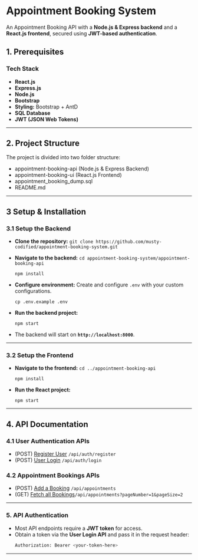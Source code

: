# Appointment Booking System

An Appointment Booking API with a **Node.js & Express backend** and a **React.js frontend**, secured using 
**JWT-based authentication**.

## 1. Prerequisites ##
### Tech Stack ###
- **React.js**
- **Express.js**
- **Node.js**
- **Bootstrap** 
- **Styling:** Bootstrap + AntD
- **SQL Database** 
- **JWT (JSON Web Tokens)**

---

## 2. Project Structure ##

The project is divided into two folder structure:

- appointment-booking-api (Node.js & Express Backend)
- appointment-booking-ui (React.js Frontend)
- appointment_booking_dump.sql
- README.md

---

## 3 Setup & Installation ##

### 3.1 Setup the Backend ###

- **Clone the repository:**
  `git clone https://github.com/musty-codified/appointment-booking-system.git`
- **Navigate to the backend:**
  `cd appointment-booking-system/appointment-booking-api`

  `npm install`
- **Configure environment:** Create and configure `.env` with your custom configurations.

  `cp .env.example .env`
- **Run the backend project:**

  `npm start`

- The backend will start on **`http://localhost:8000`**.

---

### 3.2 Setup the Frontend ###
- **Navigate to the frontend:**
  `cd ../appointment-booking-api`

  `npm install`
- **Run the React project:**

  `npm start`

---

## 4. API Documentation ##

### 4.1 User Authentication APIs ###

- (POST) [Register  User](http://localhost:8000/api/auth/register) `/api/auth/register`
- (POST) [User Login](http://localhost:8000/api/auth/login) `/api/auth/login`

### 4.2 Appointment Bookings APIs ###

- (POST) [Add a Booking](http://localhost:8000/api/appointments) `/api/appointments`
- (GET)  [Fetch all Bookings](http://localhost:8000/api/appointments)`/api/appointments?pageNumber=1&pageSize=2`

---

### 5. API Authentication

- Most API endpoints require a **JWT token** for access.
- Obtain a token via the **User Login API** and pass it in the request header:
  ```sh
  Authorization: Bearer <your-token-here>
  ```

---

